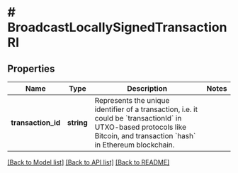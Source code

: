 # # BroadcastLocallySignedTransactionRI

## Properties

Name | Type | Description | Notes
------------ | ------------- | ------------- | -------------
**transaction_id** | **string** | Represents the unique identifier of a transaction, i.e. it could be &#x60;transactionId&#x60; in UTXO-based protocols like Bitcoin, and transaction &#x60;hash&#x60; in Ethereum blockchain. |

[[Back to Model list]](../../README.md#models) [[Back to API list]](../../README.md#endpoints) [[Back to README]](../../README.md)

